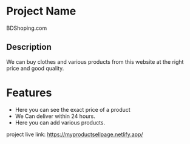 # Project Name

BDShoping.com

## Description

We can buy clothes and various products from this website at the right price and good quality.

# Features

- Here you can see the exact price of a product
- We Can deliver within 24 hours.
- Here you can add various products.


project live link: https://myproductsellpage.netlify.app/